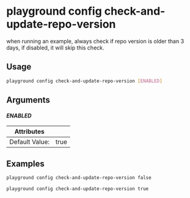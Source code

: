 # playground config check-and-update-repo-version

when running an example, always check if repo version is older than 3 days, if disabled, it will skip this check.  


## Usage

```bash
playground config check-and-update-repo-version [ENABLED]
```

## Arguments

#### *ENABLED*



| Attributes      | &nbsp;
|-----------------|-------------
| Default Value:  | true

## Examples

```bash
playground config check-and-update-repo-version false
```

```bash
playground config check-and-update-repo-version true
```


